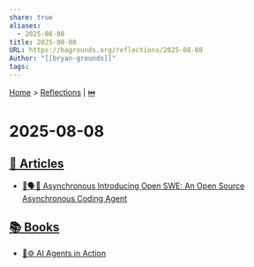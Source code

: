 ```yaml
---
share: true
aliases:
  - 2025-08-08
title: 2025-08-08
URL: https://bagrounds.org/reflections/2025-08-08
Author: "[[bryan-grounds]]"
tags: 
---
```

[Home](../index.md) > [Reflections](./index.md) | [⏮️](./2025-08-07.md)  
# 2025-08-08  
## [📄 Articles](../articles/index.md)  
- [🤖🗣️🔑 Asynchronous Introducing Open SWE: An Open Source Asynchronous Coding Agent](../articles/introducing-open-swe-an-open-source-asynchronous-coding-agent.md)  
  
## [📚 Books](../books/index.md)  
- [🤖⚙️ AI Agents in Action](../books/ai-agents-in-action.md)